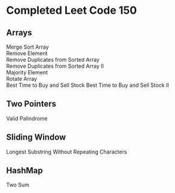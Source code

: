 # Completed Leet Code 150
## Arrays
Merge Sort Array  
Remove Element  
Remove Duplicates from Sorted Array  
Remove Duplicates from Sorted Array II  
Majority Element  
Rotate Array  
Best Time to Buy and Sell Stock
Best Time to Buy and Sell Stock II
## Two Pointers
Valid Palindrome
## Sliding Window
Longest Substring Without Repeating Characters
## HashMap
Two Sum

